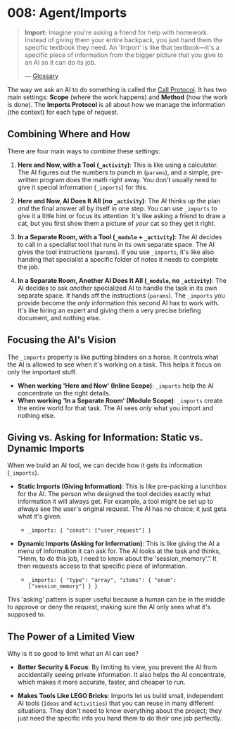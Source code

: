 # 008: Agent/Imports

> **Import:** Imagine you're asking a friend for help with homework. Instead of giving them your entire backpack, you just hand them the specific textbook they need. An 'Import' is like that textbook—it's a specific piece of information from the bigger picture that you give to an AI so it can do its job.
>
> — [Glossary](./000_glossary.md)

The way we ask an AI to do something is called the [Call Protocol](./004_agent_call.md). It has two main settings: **Scope** (where the work happens) and **Method** (how the work is done). The **Imports Protocol** is all about how we manage the information (the context) for each type of request.

## Combining Where and How

There are four main ways to combine these settings:

1.  **Here and Now, with a Tool (`_activity`)**: This is like using a calculator. The AI figures out the numbers to punch in (`params`), and a simple, pre-written program does the math right away. You don't usually need to give it special information (`_imports`) for this.

2.  **Here and Now, AI Does It All (no `_activity`)**: The AI thinks up the plan *and* the final answer all by itself in one step. You can use `_imports` to give it a little hint or focus its attention. It's like asking a friend to draw a cat, but you first show them a picture of *your* cat so they get it right.

3.  **In a Separate Room, with a Tool (`_module` + `_activity`)**: The AI decides to call in a specialist tool that runs in its own separate space. The AI gives the tool instructions (`params`). If you use `_imports`, it's like also handing that specialist a specific folder of notes it needs to complete the job.

4.  **In a Separate Room, Another AI Does It All (`_module`, no `_activity`)**: The AI decides to ask *another* specialized AI to handle the task in its own separate space. It hands off the instructions (`params`). The `_imports` you provide become the *only* information this second AI has to work with. It's like hiring an expert and giving them a very precise briefing document, and nothing else.

## Focusing the AI's Vision

The `_imports` property is like putting blinders on a horse. It controls what the AI is allowed to see when it's working on a task. This helps it focus on only the important stuff.

-   **When working 'Here and Now' (Inline Scope)**: `_imports` help the AI concentrate on the right details.
-   **When working 'In a Separate Room' (Module Scope)**: `_imports` create the entire world for that task. The AI sees *only* what you import and nothing else.

## Giving vs. Asking for Information: Static vs. Dynamic Imports

When we build an AI tool, we can decide how it gets its information (`_imports`).

-   **Static Imports (Giving Information)**: This is like pre-packing a lunchbox for the AI. The person who designed the tool decides exactly what information it will always get. For example, a tool might be set up to *always* see the user's original request. The AI has no choice; it just gets what it's given.
    -   `_imports: { "const": ["user_request"] }`

-   **Dynamic Imports (Asking for Information)**: This is like giving the AI a menu of information it can ask for. The AI looks at the task and thinks, "Hmm, to do this job, I need to know about the 'session_memory'." It then requests access to that specific piece of information.
    -   `_imports: { "type": "array", "items": { "enum": ["session_memory"] } }`

This 'asking' pattern is super useful because a human can be in the middle to approve or deny the request, making sure the AI only sees what it's supposed to.

## The Power of a Limited View

Why is it so good to limit what an AI can see?

-   **Better Security & Focus**: By limiting its view, you prevent the AI from accidentally seeing private information. It also helps the AI concentrate, which makes it more accurate, faster, and cheaper to run.

-   **Makes Tools Like LEGO Bricks**: Imports let us build small, independent AI tools (`Ideas` and `Activities`) that you can reuse in many different situations. They don't need to know everything about the project; they just need the specific info you hand them to do their one job perfectly.
